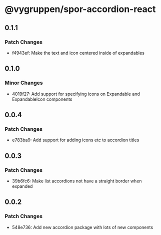 # @vygruppen/spor-accordion-react

## 0.1.1

### Patch Changes

- f4943ef: Make the text and icon centered inside of expandables

## 0.1.0

### Minor Changes

- 4019f27: Add support for specifying icons on Expandable and ExpandableIcon components

## 0.0.4

### Patch Changes

- e783ba9: Add support for adding icons etc to accordion titles

## 0.0.3

### Patch Changes

- 39b6fc6: Make list accordions not have a straight border when expanded

## 0.0.2

### Patch Changes

- 548e736: Add new accordion package with lots of new components
